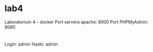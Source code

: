 # lab4
Laboratorium 4 - docker
Port servera apache: 8000
Port PHPMyAdmin: 8080
#
Login: admin
Hasło: admin
